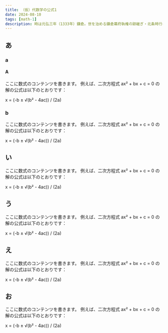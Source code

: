 ```yaml
---
title: （仮）代数学の公式1
date: 2024-08-10
tags: [math-1]
description: 時は元弘三年（1333年）鎌倉。世を治める鎌倉幕府執権の跡継ぎ・北条時行は、武士の子ながらも争いを好まぬ、心優しき少年であった。戦いと死こそが武士の名誉といわれる時代にありながら、$ ax^2 + bx + c = 0 $武芸の稽古を嫌い、臆病者と囁かれ、逃げることと隠れることばかりが得意な時行。ある日、いつものように稽古から逃げ出した時行の前に現れたのは、怪しき神官・諏訪頼重。未来を見通す力を持つという頼重は、時行が「天を揺るがす英雄になる」と告げるのだった。嵐のような運命に翻弄される少年の、天下をかけた鬼ごっこが始まる——！
---
```


## あ
### a
#### A

ここに数式のコンテンツを書きます。
例えば、二次方程式 ax² + bx + c = 0 の解の公式は以下のとおりです：

x = (-b ± √(b² - 4ac)) / (2a)

### b

ここに数式のコンテンツを書きます。
例えば、二次方程式 ax² + bx + c = 0 の解の公式は以下のとおりです：

x = (-b ± √(b² - 4ac)) / (2a)

## い

ここに数式のコンテンツを書きます。
例えば、二次方程式 ax² + bx + c = 0 の解の公式は以下のとおりです：

x = (-b ± √(b² - 4ac)) / (2a)

## う

ここに数式のコンテンツを書きます。
例えば、二次方程式 ax² + bx + c = 0 の解の公式は以下のとおりです：

x = (-b ± √(b² - 4ac)) / (2a)

## え

ここに数式のコンテンツを書きます。
例えば、二次方程式 ax² + bx + c = 0 の解の公式は以下のとおりです：

x = (-b ± √(b² - 4ac)) / (2a)

## お

ここに数式のコンテンツを書きます。
例えば、二次方程式 ax² + bx + c = 0 の解の公式は以下のとおりです：

x = (-b ± √(b² - 4ac)) / (2a)
